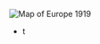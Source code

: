 
![Map of Europe 1919](https://www.nationalarchives.gov.uk/pathways/firstworldwar/maps/map_images/Europe1918.gif)

- t